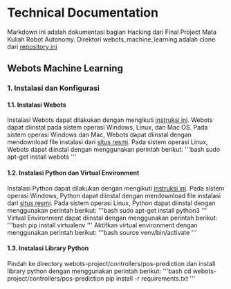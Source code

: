 #  Technical Documentation
Markdown ini adalah dokumentasi bagian Hacking dari Final Project Mata Kuliah Robot Autonomy. Direktori webots_machine_learning adalah clone dari [repository ini](https://github.com/joangerard/webots-thesis)

##  Webots Machine Learning
### 1. Instalasi dan Konfigurasi
#### 1.1. Instalasi Webots
Instalasi Webots dapat dilakukan dengan mengikuti [instruksi ini](https://cyberbotics.com/doc/guide/installation-procedure). Webots dapat diinstal pada sistem operasi Windows, Linux, dan Mac OS. Pada sistem operasi Windows dan Mac, Webots dapat diinstal dengan mendownload file instalasi dari [situs resmi](https://cyberbotics.com/#download). Pada sistem operasi Linux, Webots dapat diinstal dengan menggunakan perintah berikut:
    '''bash
    sudo apt-get install webots
    '''
#### 1.2. Instalasi Python dan Virtual Environment
Instalasi Python dapat dilakukan dengan mengikuti [instruksi ini](https://www.python.org/downloads/). Pada sistem operasi Windows, Python dapat diinstal dengan mendownload file instalasi dari [situs resmi](https://www.python.org/downloads/). Pada sistem operasi Linux, Python dapat diinstal dengan menggunakan perintah berikut:
    '''bash
    sudo apt-get install python3
    '''
Virtual Environment dapat diinstal dengan menggunakan perintah berikut:
    '''bash
    pip install virtualenv
    '''
Aktifkan virtual environment dengan menggunakan perintah berikut:
    '''bash
    source venv/bin/activate
    '''
#### 1.3. Instalasi Library Python
Pindah ke directory webots-project/controllers/pos-prediction dan install library python dengan menggunakan perintah berikut:
    '''bash
    cd webots-project/controllers/pos-prediction
    pip install -r requirements.txt
    '''
